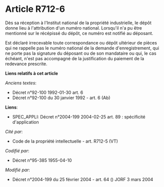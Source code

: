 # Article R712-6

Dès sa réception à l'Institut national de la propriété industrielle, le dépôt donne lieu à l'attribution d'un numéro
national. Lorsqu'il n'a pu être mentionné sur le récépissé du dépôt, ce numéro est notifié au déposant.

Est déclaré irrecevable toute correspondance ou dépôt ultérieur de pièces qui ne rappelle pas le numéro national de la
demande d'enregistrement, qui ne porte pas la signature du déposant ou de son mandataire ou qui, le cas échéant, n'est pas
accompagné de la justification du paiement de la redevance prescrite.

**Liens relatifs à cet article**

_Anciens textes_:

  - Décret n°92-100 1992-01-30 art. 6
  - Décret n°92-100 du 30 janvier 1992 - art. 6 (Ab)

**Liens**:

  - SPEC_APPLI: Décret n°2004-199 2004-02-25 art. 89 : spécificité d'application

_Cité par_:

  - Code de la propriété intellectuelle - art. R712-5 (VT)

_Codifié par_:

  - Décret n°95-385 1955-04-10

_Modifié par_:

  - Décret n°2004-199 du 25 février 2004 - art. 64 () JORF 3 mars 2004
